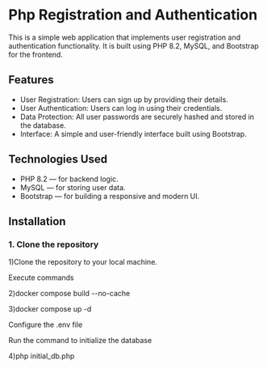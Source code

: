 #  Php Registration and Authentication  
This is a simple web application that implements user registration and authentication functionality. It is built using PHP 8.2, MySQL, and Bootstrap for the frontend.

## Features

- User Registration: Users can sign up by providing their details.
- User Authentication: Users can log in using their credentials.
- Data Protection: All user passwords are securely hashed and stored in the database.
- Interface: A simple and user-friendly interface built using Bootstrap.

## Technologies Used

- PHP 8.2 — for backend logic.
- MySQL — for storing user data.
- Bootstrap — for building a responsive and modern UI.

## Installation

### 1. Clone the repository

1)Clone the repository to your local machine.

Execute commands

2)docker compose build --no-cache

3)docker compose up -d

Configure the .env file

Run the command to initialize the database

4)php initial_db.php
